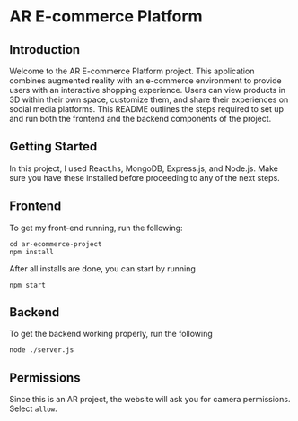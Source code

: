 # AR E-commerce Platform

## Introduction
Welcome to the AR E-commerce Platform project. This application combines augmented reality with an e-commerce environment to provide users with an interactive shopping experience. Users can view products in 3D within their own space, customize them, and share their experiences on social media platforms. This README outlines the steps required to set up and run both the frontend and the backend components of the project.

## Getting Started
In this project, I used React.hs, MongoDB, Express.js, and Node.js. Make sure you have these installed before proceeding to any of the next steps.

## Frontend

To get my front-end running, run the following:

```
cd ar-ecommerce-project
npm install
```

After all installs are done, you can start by running

```
npm start
```

## Backend

To get the backend working properly, run the following

```
node ./server.js
```

## Permissions

Since this is an AR project, the website will ask you for camera permissions. Select `allow`.